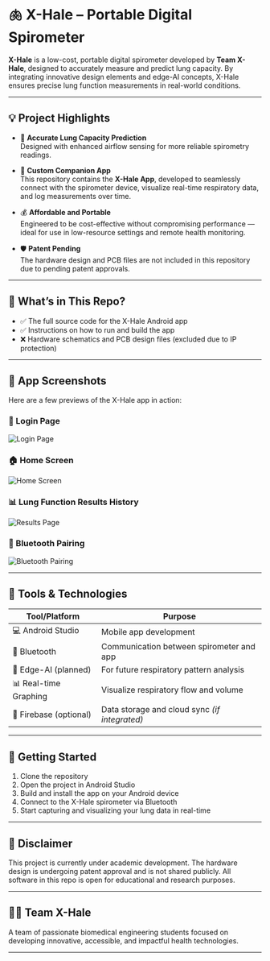 # 🫁 X-Hale – Portable Digital Spirometer

**X-Hale** is a low-cost, portable digital spirometer developed by **Team X-Hale**, designed to accurately measure and predict lung capacity. By integrating innovative design elements and edge-AI concepts, X-Hale ensures precise lung function measurements in real-world conditions.

---

## 💡 Project Highlights

- 🔬 **Accurate Lung Capacity Prediction**  
  Designed with enhanced airflow sensing for more reliable spirometry readings.

- 📱 **Custom Companion App**  
  This repository contains the **X-Hale App**, developed to seamlessly connect with the spirometer device, visualize real-time respiratory data, and log measurements over time.

- 💰 **Affordable and Portable**  
  Engineered to be cost-effective without compromising performance — ideal for use in low-resource settings and remote health monitoring.

- 🛡️ **Patent Pending**  
  The hardware design and PCB files are not included in this repository due to pending patent approvals.

---

## 📲 What’s in This Repo?

- ✅ The full source code for the X-Hale Android app  
- ✅ Instructions on how to run and build the app  
- ❌ Hardware schematics and PCB design files (excluded due to IP protection)

---

## 📱 App Screenshots

Here are a few previews of the X-Hale app in action:

### 🔐 Login Page
![Login Page](images/login_page.jpeg)

### 🏠 Home Screen
![Home Screen](images/home_page.jpeg)

### 📊 Lung Function Results History
![Results Page](images/history_page.jpeg)

### 🔗 Bluetooth Pairing
![Bluetooth Pairing](images/bluetooth_page.jpeg)

---
## 🔧 Tools & Technologies

| Tool/Platform | Purpose |
|---------------|---------|
| 💻 Android Studio | Mobile app development |
| 📡 Bluetooth | Communication between spirometer and app |
| 🧠 Edge-AI (planned) | For future respiratory pattern analysis |
| 📊 Real-time Graphing | Visualize respiratory flow and volume |
| 📂 Firebase (optional) | Data storage and cloud sync *(if integrated)* |

---

## 🚀 Getting Started

1. Clone the repository  
2. Open the project in Android Studio  
3. Build and install the app on your Android device  
4. Connect to the X-Hale spirometer via Bluetooth  
5. Start capturing and visualizing your lung data in real-time

---

## 📜 Disclaimer

This project is currently under academic development. The hardware design is undergoing patent approval and is not shared publicly. All software in this repo is open for educational and research purposes.

---

## 🧑‍💻 Team X-Hale

A team of passionate biomedical engineering students focused on developing innovative, accessible, and impactful health technologies.

---

